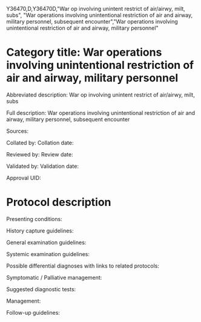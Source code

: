 Y36470,D,Y36470D,"War op involving unintent restrict of air/airwy, milt, subs", "War operations involving unintentional restriction of air and airway, military personnel, subsequent encounter","War operations involving unintentional restriction of air and airway, military personnel"
# Category title: War operations involving unintentional restriction of air and airway, military personnel

Abbreviated description: War op involving unintent restrict of air/airwy, milt, subs

Full description: War operations involving unintentional restriction of air and airway, military personnel, subsequent encounter

Sources:

Collated by:
Collation date:

Reviewed by:
Review date:

Validated by:
Validation date:

Approval UID:

# Protocol description

Presenting conditions:

History capture guidelines:

General examination guidelines:

Systemic examination guidelines:

Possible differential diagnoses with links to related protocols:

Symptomatic / Palliative management:

Suggested diagnostic tests:

Management:

Follow-up guidelines:
